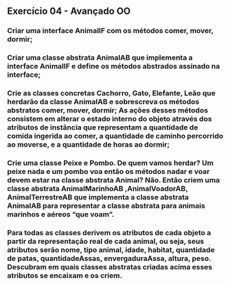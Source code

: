 ## Exercício 04 - Avançado OO

### Criar uma interface AnimalIF com os métodos comer, mover, dormir;
### Criar uma classe abstrata AnimalAB que implementa a interface AnimalIF e define os métodos abstrados assinado na interface;
### Crie as classes concretas Cachorro, Gato, Elefante, Leão que herdarão da classe AnimalAB e sobrescreva os métodos abstratos comer, mover, dormir; As ações desses métodos consistem em alterar o estado interno do objeto através dos atributos de instância que representam a quantidade de comida ingerida ao comer, a quantidade de caminho percorrido ao moverse, e a quantidade de horas ao dormir;
### Crie uma classe Peixe e Pombo. De quem vamos herdar? Um peixe nada e um pombo voa então os métodos nadar e voar devem estar na classe abstrata Animal? Não. Então criem uma classe abstrata AnimalMarinhoAB ,AnimalVoadorAB, AnimalTerrestreAB que implementa a classe abstrata AnimalAB para representar a classe abstrata para animais marinhos e aéreos “que voam”.
### Para todas as classes derivem os atributos de cada objeto a partir da representação real de cada animal, ou seja, seus atributos serão nome, tipo animal, idade, habitat, quantidade de patas, quantidadeAssas, envergaduraAssa, altura, peso. Descubram em quais classes abstratas criadas acima esses atributos se encaixam e os criem.

